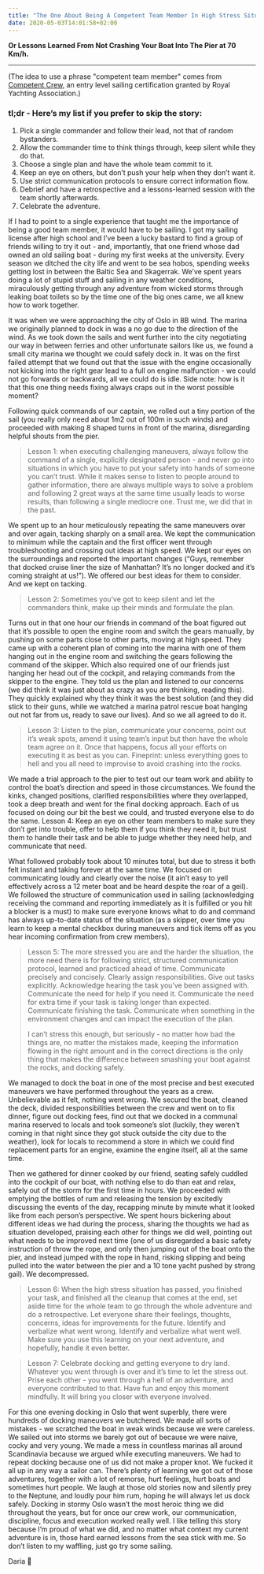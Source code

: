 ```yaml
---
title: "The One About Being A Competent Team Member In High Stress Situations"
date: 2020-05-03T14:01:58+02:00
---
```


**Or Lessons Learned From Not Crashing Your Boat Into The Pier at 70 Km/h.**

---

(The idea to use a phrase "competent team member" comes from [Competent Crew](https://en.wikipedia.org/wiki/Competent_Crew), an entry level sailing certification granted by Royal Yachting Association.)

### tl;dr - Here’s my list if you prefer to skip the story:

1. Pick a single commander and follow their lead, not that of random bystanders.
2. Allow the commander time to think things through, keep silent while they do that.
3. Choose a single plan and have the whole team commit to it.
4. Keep an eye on others, but don’t push your help when they don’t want it.
5. Use strict communication protocols to ensure correct information flow.
6. Debrief and have a retrospective and a lessons-learned session with the team shortly afterwards.
7. Celebrate the adventure.

If I had to point to a single experience that taught me the importance of being a good team member, it would have to be sailing. I got my sailing license after high school and I’ve been a lucky bastard to find a group of friends willing to try it out - and, importantly, that one friend whose dad owned an old sailing boat - during my first weeks at the university. Every season we ditched the city life and went to be sea hobos, spending weeks getting lost in between the Baltic Sea and Skagerrak. We’ve spent years doing a lot of stupid stuff and sailing in any weather conditions, miraculously getting through any adventure from wicked storms through leaking boat toilets so by the time one of the big ones came, we all knew how to work together.

It was when we were approaching the city of Oslo in 8B wind. The marina we originally planned to dock in was a no go due to the direction of the wind. As we took down the sails and went further into the city negotiating our way in between ferries and other unfortunate sailors like us, we found a small city marina we thought we could safely dock in. It was on the first failed attempt that we found out that the issue with the engine occasionally not kicking into the right gear lead to a full on engine malfunction - we could not go forwards or backwards, all we could do is idle. Side note: how is it that this one thing needs fixing always craps out in the worst possible moment?

Following quick commands of our captain, we rolled out a tiny portion of the sail (you really only need about 1m2 out of 100m in such winds) and proceeded with making 8 shaped turns in front of the marina, disregarding helpful shouts from the pier.

> Lesson 1: when executing challenging maneuvers, always follow the command of a single, explicitly designated person - and never go into situations in which you have to put your safety into hands of someone you can’t trust. While it makes sense to listen to people around to gather information, there are always multiple ways to solve a problem and following 2 great ways at the same time usually leads to worse results, than following a single mediocre one. Trust me, we did that in the past.

We spent up to an hour meticulously repeating the same maneuvers over and over again, tacking sharply on a small area. We kept the communication to minimum while the captain and the first officer went through troubleshooting and crossing out ideas at high speed. We kept our eyes on the surroundings and reported the important changes (“Guys, remember that docked cruise liner the size of Manhattan? It’s no longer docked and it’s coming straight at us!”). We offered our best ideas for them to consider. And we kept on tacking.

> Lesson 2: Sometimes you’ve got to keep silent and let the commanders think, make up their minds and formulate the plan.

Turns out in that one hour our friends in command of the boat figured out that it’s possible to open the engine room and switch the gears manually, by pushing on some parts close to other parts, moving at high speed. They came up with a coherent plan of coming into the marina with one of them hanging out in the engine room and switching the gears following the command of the skipper. Which also required one of our friends just hanging her head out of the cockpit, and relaying commands from the skipper to the engine. They told us the plan and listened to our concerns (we did think it was just about as crazy as you are thinking, reading this). They quickly explained why they think it was the best solution (and they did stick to their guns, while we watched a marina patrol rescue boat hanging out not far from us, ready to save our lives). And so we all agreed to do it.

> Lesson 3: Listen to the plan, communicate your concerns, point out it’s weak spots, amend it using team’s input but then have the whole team agree on it. Once that happens, focus all your efforts on executing it as best as you can. Fineprint: unless everything goes to hell and you all need to improvise to avoid crashing into the rocks.

We made a trial approach to the pier to test out our team work and ability to control the boat’s direction and speed in those circumstances. We found the kinks, changed positions, clarified responsibilities where they overlapped, took a deep breath and went for the final docking approach. Each of us focused on doing our bit the best we could, and trusted everyone else to do the same.
Lesson 4: Keep an eye on other team members to make sure they don’t get into trouble, offer to help them if you think they need it, but trust them to handle their task and be able to judge whether they need help, and communicate that need.

What followed probably took about 10 minutes total, but due to stress it both felt instant and taking forever at the same time. We focused on communicating loudly and clearly over the noise (it ain’t easy to yell effectively across a 12 meter boat and be heard despite the roar of a geil). We followed the structure of communication used in sailing (acknowledging receiving the command and reporting immediately as it is fulfilled or you hit a blocker is a must) to make sure everyone knows what to do and command has always up-to-date status of the situation (as a skipper, over time you learn to keep a mental checkbox during maneuvers and tick items off as you hear incoming confirmation from crew members).

> Lesson 5: The more stressed you are and the harder the situation, the more need there is for following strict, structured communication protocol, learned and practiced ahead of time. Communicate precisely and concisely. Clearly assign responsibilities. Give out tasks explicitly. Acknowledge hearing the task you’ve been assigned with. Communicate the need for help if you need it. Communicate the need for extra time if your task is taking longer than expected. Communicate finishing the task. Communicate when something in the environment changes and can impact the execution of the plan.
>
>I can’t stress this enough, but seriously - no matter how bad the things are, no matter the mistakes made, keeping the information flowing in the right amount and in the correct directions is the only thing that makes the difference between smashing your boat against the rocks, and docking safely.

We managed to dock the boat in one of the most precise and best executed maneuvers we have performed throughout the years as a crew. Unbelievable as it felt, nothing went wrong. We secured the boat, cleaned the deck, divided responsibilities between the crew and went on to fix dinner, figure out docking fees, find out that we docked in a communal marina reserved to locals and took someone’s slot (luckily, they weren’t coming in that night since they got stuck outside the city due to the weather), look for locals to recommend a store in which we could find replacement parts for an engine, examine the engine itself, all at the same time.

Then we gathered for dinner cooked by our friend, seating safely cuddled into the cockpit of our boat, with nothing else to do than eat and relax, safely out of the storm for the first time in hours. We proceeded with emptying the bottles of rum and releasing the tension by excitedly discussing the events of the day, recapping minute by minute what it looked like from each person’s perspective. We spent hours bickering about different ideas we had during the process, sharing the thoughts we had as situation developed, praising each other for things we did well, pointing out what needs to be improved next time (one of us disregarded a basic safety instruction of throw the rope, and only then jumping out of the boat onto the pier, and instead jumped with the rope in hand, risking slipping and being pulled into the water between the pier and a 10 tone yacht pushed by strong gail). We decompressed.

> Lesson 6: When the high stress situation has passed, you finished your task, and finished all the cleanup that comes at the end, set aside time for the whole team to go through the whole adventure and do a retrospective. Let everyone share their feelings, thoughts, concerns, ideas for improvements for the future. Identify and verbalize what went wrong. Identify and verbalize what went well. Make sure you use this learning on your next adventure, and hopefully, handle it even better.

> Lesson 7: Celebrate docking and getting everyone to dry land. Whatever you went through is over and it’s time to let the stress out. Prise each other - you went through a hell of an adventure, and everyone contributed to that. Have fun and enjoy this moment mindfully. It will bring you closer with everyone involved.

For this one evening docking in Oslo that went superbly, there were hundreds of docking maneuvers we butchered. We made all sorts of mistakes - we scratched the boat in weak winds because we were careless. We sailed out into storms we barely got out of because we were naive, cocky and very young. We made a mess in countless marinas all around Scandinavia because we argued while executing maneuvers. We had to repeat docking because one of us did not make a proper knot. We fucked it all up in any way a sailor can. There’s plenty of learning we got out of those adventures, together with a lot of remorse, hurt feelings, hurt boats and sometimes hurt people. We laugh at those old stories now and silently prey to the Neptune, and loudly pour him rum, hoping he will always let us dock safely. Docking in stormy Oslo wasn’t the most heroic thing we did throughout the years, but for once our crew work, our communication, discipline, focus and execution worked really well. I like telling this story because I’m proud of what we did, and no matter what context my current adventure is in, those hard earned lessons from the sea stick with me. So don’t listen to my waffling, just go try some sailing.

Daria :hibiscus:

